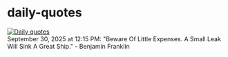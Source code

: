 # daily-quotes
[![Daily quotes](https://github.com/ceepu8/daily-quotes/actions/workflows/daily-quote.yml/badge.svg)](https://github.com/ceepu8/daily-quotes/actions/workflows/daily-quote.yml)<br/>
September 30, 2025 at 12:15 PM: "Beware Of Little Expenses. A Small Leak Will Sink A Great Ship." - Benjamin Franklin
